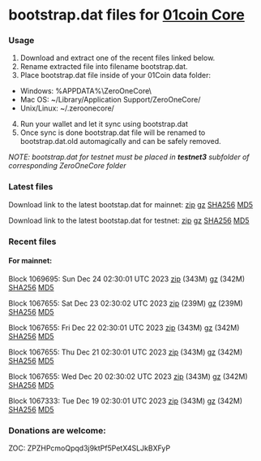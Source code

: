 # bootstrap.dat files for [01coin Core](https://01coin.io)

### Usage

1. Download and extract one of the recent files linked below.
2. Rename extracted file into filename bootstrap.dat.
3. Place bootstrap.dat file inside of your 01Coin data folder:
 - Windows: %APPDATA%\ZeroOneCore\
 - Mac OS: ~/Library/Application Support/ZeroOneCore/
 - Unix/Linux: ~/.zeroonecore/
4. Run your wallet and let it sync using bootstrap.dat
5. Once sync is done bootstrap.dat file will be renamed to bootstrap.dat.old automagically and can be safely removed.

_NOTE: bootstrap.dat for testnet must be placed in **testnet3** subfolder of corresponding ZeroOneCore folder_

### Latest files
Download link to the latest bootstap.dat for mainnet: [zip](https://files.01coin.io/mainnet/bootstrap.dat.zip) [gz](https://files.01coin.io/mainnet/bootstrap.dat.tar.gz) [SHA256](https://files.01coin.io/mainnet/sha256.txt) [MD5](https://files.01coin.io/mainnet/md5.txt)

Download link to the latest bootstap.dat for testnet: [zip](https://files.01coin.io/testnet/bootstrap.dat.zip) [gz](https://files.01coin.io/testnet/bootstrap.dat.tar.gz) [SHA256](https://files.01coin.io/testnet/sha256.txt) [MD5](https://files.01coin.io/testnet/md5.txt)

### Recent files

#### For mainnet:

Block 1069695: Sun Dec 24 02:30:01 UTC 2023 [zip](https://files.01coin.io/mainnet/2023-12-24/bootstrap.dat.zip) (343M) [gz](https://files.01coin.io/mainnet/2023-12-24/bootstrap.dat.tar.gz) (342M) [SHA256](https://files.01coin.io/mainnet/2023-12-24/sha256.txt) [MD5](https://files.01coin.io/mainnet/2023-12-24/md5.txt)

Block 1067655: Sat Dec 23 02:30:02 UTC 2023 [zip](https://files.01coin.io/mainnet/2023-12-23/bootstrap.dat.zip) (239M) [gz](https://files.01coin.io/mainnet/2023-12-23/bootstrap.dat.tar.gz) (239M) [SHA256](https://files.01coin.io/mainnet/2023-12-23/sha256.txt) [MD5](https://files.01coin.io/mainnet/2023-12-23/md5.txt)

Block 1067655: Fri Dec 22 02:30:01 UTC 2023 [zip](https://files.01coin.io/mainnet/2023-12-22/bootstrap.dat.zip) (343M) [gz](https://files.01coin.io/mainnet/2023-12-22/bootstrap.dat.tar.gz) (342M) [SHA256](https://files.01coin.io/mainnet/2023-12-22/sha256.txt) [MD5](https://files.01coin.io/mainnet/2023-12-22/md5.txt)

Block 1067655: Thu Dec 21 02:30:01 UTC 2023 [zip](https://files.01coin.io/mainnet/2023-12-21/bootstrap.dat.zip) (343M) [gz](https://files.01coin.io/mainnet/2023-12-21/bootstrap.dat.tar.gz) (342M) [SHA256](https://files.01coin.io/mainnet/2023-12-21/sha256.txt) [MD5](https://files.01coin.io/mainnet/2023-12-21/md5.txt)

Block 1067655: Wed Dec 20 02:30:02 UTC 2023 [zip](https://files.01coin.io/mainnet/2023-12-20/bootstrap.dat.zip) (343M) [gz](https://files.01coin.io/mainnet/2023-12-20/bootstrap.dat.tar.gz) (342M) [SHA256](https://files.01coin.io/mainnet/2023-12-20/sha256.txt) [MD5](https://files.01coin.io/mainnet/2023-12-20/md5.txt)

Block 1067333: Tue Dec 19 02:30:01 UTC 2023 [zip](https://files.01coin.io/mainnet/2023-12-19/bootstrap.dat.zip) (343M) [gz](https://files.01coin.io/mainnet/2023-12-19/bootstrap.dat.tar.gz) (342M) [SHA256](https://files.01coin.io/mainnet/2023-12-19/sha256.txt) [MD5](https://files.01coin.io/mainnet/2023-12-19/md5.txt)


### Donations are welcome:

ZOC: ZPZHPcmoQpqd3j9ktPf5PetX4SLJkBXFyP
